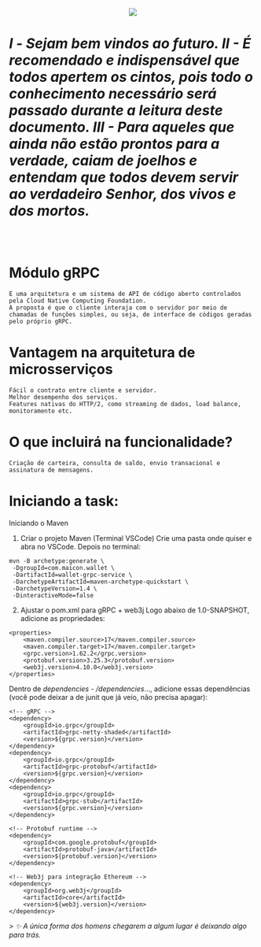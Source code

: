  <div align="center">
   <img src="https://images-wixmp-ed30a86b8c4ca887773594c2.wixmp.com/f/005b9413-c5f5-4266-b295-673624b84ee1/dejsa57-04ca2134-b770-4e2b-a09f-a1b5b7c27928.gif?token=eyJ0eXAiOiJKV1QiLCJhbGciOiJIUzI1NiJ9.eyJzdWIiOiJ1cm46YXBwOjdlMGQxODg5ODIyNjQzNzNhNWYwZDQxNWVhMGQyNmUwIiwiaXNzIjoidXJuOmFwcDo3ZTBkMTg4OTgyMjY0MzczYTVmMGQ0MTVlYTBkMjZlMCIsIm9iaiI6W1t7InBhdGgiOiJcL2ZcLzAwNWI5NDEzLWM1ZjUtNDI2Ni1iMjk1LTY3MzYyNGI4NGVlMVwvZGVqc2E1Ny0wNGNhMjEzNC1iNzcwLTRlMmItYTA5Zi1hMWI1YjdjMjc5MjguZ2lmIn1dXSwiYXVkIjpbInVybjpzZXJ2aWNlOmZpbGUuZG93bmxvYWQiXX0.yGAX8LUod_AWRCu986KvR1EYi6LivFEed85DjlhKQyc">
 </div>
 
<h1><i> Ⅰ - Sejam bem vindos ao futuro. II - É recomendado e indispensável que todos apertem os cintos, pois todo o conhecimento necessário será passado durante a leitura deste documento. III - Para aqueles que ainda não estão prontos para a verdade, caiam de joelhos e entendam que todos devem servir ao verdadeiro Senhor, dos vivos e dos mortos. </i> </h1>
<br> <br> 
 
 # Módulo gRPC 
 ```
 É uma arquitetura e um sistema de API de código aberto controlados pela Cloud Native Computing Foundation.
 A proposta é que o cliente interaja com o servidor por meio de chamadas de funções simples, ou seja, de interface de códigos geradas pelo próprio gRPC. 
 ```
 # Vantagem na arquitetura de microsserviços 
 ```
 Fácil o contrato entre cliente e servidor.
 Melhor desempenho dos serviços.
 Features nativas do HTTP/2, como streaming de dados, load balance, monitoramento etc.
```
# O que incluirá na funcionalidade? 
 ```
Criação de carteira, consulta de saldo, envio transacional e assinatura de mensagens.
```
# Iniciando a task:
Iniciando o Maven
1) Criar o projeto Maven (Terminal VSCode)
Crie uma pasta onde quiser e abra no VSCode. Depois no terminal:
```
mvn -B archetype:generate \
 -DgroupId=com.maicon.wallet \
 -DartifactId=wallet-grpc-service \
 -DarchetypeArtifactId=maven-archetype-quickstart \
 -DarchetypeVersion=1.4 \
 -DinteractiveMode=false
```
2) Ajustar o pom.xml para gRPC + web3j
Logo abaixo de <version>1.0-SNAPSHOT</version>, adicione as propriedades:
```
<properties>
    <maven.compiler.source>17</maven.compiler.source>
    <maven.compiler.target>17</maven.compiler.target>
    <grpc.version>1.62.2</grpc.version>
    <protobuf.version>3.25.3</protobuf.version>
    <web3j.version>4.10.0</web3j.version>
</properties>
```
Dentro de *dependencies - /dependencies*..., adicione essas dependências (você pode deixar a de junit que já veio, não precisa apagar):    
```
<!-- gRPC -->
<dependency>
    <groupId>io.grpc</groupId>
    <artifactId>grpc-netty-shaded</artifactId>
    <version>${grpc.version}</version>
</dependency>
<dependency>
    <groupId>io.grpc</groupId>
    <artifactId>grpc-protobuf</artifactId>
    <version>${grpc.version}</version>
</dependency>
<dependency>
    <groupId>io.grpc</groupId>
    <artifactId>grpc-stub</artifactId>
    <version>${grpc.version}</version>
</dependency>

<!-- Protobuf runtime -->
<dependency>
    <groupId>com.google.protobuf</groupId>
    <artifactId>protobuf-java</artifactId>
    <version>${protobuf.version}</version>
</dependency>

<!-- Web3j para integração Ethereum -->
<dependency>
    <groupId>org.web3j</groupId>
    <artifactId>core</artifactId>
    <version>${web3j.version}</version>
</dependency>
```







<i>
 > ✨ A única forma dos homens chegarem a algum lugar é deixando algo para trás.
 </i>
